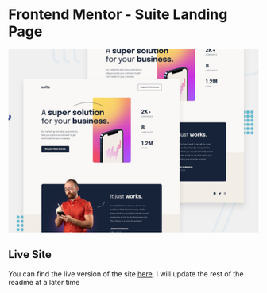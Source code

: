 # Frontend Mentor - Suite Landing Page

![Design preview for the Suite Landing Page coding challenge](./develop/build/assets/images/preview.jpg)

## Live Site

You can find the live version of the site [here](https://quiet-cactus-7f4948.netlify.app). I will update the rest of the readme at a later time
